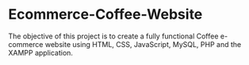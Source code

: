 # Ecommerce-Coffee-Website
The objective of this project is to create a fully functional Coffee e-commerce website using  HTML, CSS, JavaScript, MySQL, PHP and the XAMPP application. 
